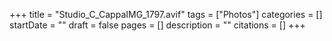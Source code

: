 +++
title = "Studio_C_CappaIMG_1797.avif"
tags = ["Photos"]
categories = []
startDate = ""
draft = false
pages = []
description = ""
citations = []
+++
